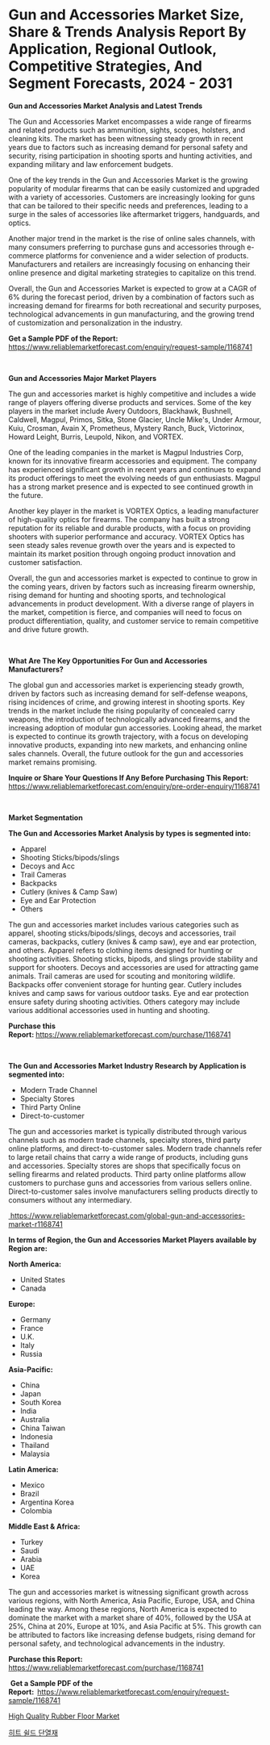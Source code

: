 <p><h1>Gun and Accessories Market Size, Share & Trends Analysis Report By Application, Regional Outlook, Competitive Strategies, And Segment Forecasts, 2024 - 2031</h1></p><p><strong>Gun and Accessories Market Analysis and Latest Trends</strong></p>
<p><p>The Gun and Accessories Market encompasses a wide range of firearms and related products such as ammunition, sights, scopes, holsters, and cleaning kits. The market has been witnessing steady growth in recent years due to factors such as increasing demand for personal safety and security, rising participation in shooting sports and hunting activities, and expanding military and law enforcement budgets.</p><p>One of the key trends in the Gun and Accessories Market is the growing popularity of modular firearms that can be easily customized and upgraded with a variety of accessories. Customers are increasingly looking for guns that can be tailored to their specific needs and preferences, leading to a surge in the sales of accessories like aftermarket triggers, handguards, and optics.</p><p>Another major trend in the market is the rise of online sales channels, with many consumers preferring to purchase guns and accessories through e-commerce platforms for convenience and a wider selection of products. Manufacturers and retailers are increasingly focusing on enhancing their online presence and digital marketing strategies to capitalize on this trend.</p><p>Overall, the Gun and Accessories Market is expected to grow at a CAGR of 6% during the forecast period, driven by a combination of factors such as increasing demand for firearms for both recreational and security purposes, technological advancements in gun manufacturing, and the growing trend of customization and personalization in the industry.</p></p>
<p><strong>Get a Sample PDF of the Report:&nbsp;</strong> <a href="https://www.reliablemarketforecast.com/enquiry/request-sample/1168741">https://www.reliablemarketforecast.com/enquiry/request-sample/1168741</a></p>
<p>&nbsp;</p>
<p><strong>Gun and Accessories Major Market Players</strong></p>
<p><p>The gun and accessories market is highly competitive and includes a wide range of players offering diverse products and services. Some of the key players in the market include Avery Outdoors, Blackhawk, Bushnell, Caldwell, Magpul, Primos, Sitka, Stone Glacier, Uncle Mike's, Under Armour, Kuiu, Crosman, Avain X, Prometheus, Mystery Ranch, Buck, Victorinox, Howard Leight, Burris, Leupold, Nikon, and VORTEX.</p><p>One of the leading companies in the market is Magpul Industries Corp, known for its innovative firearm accessories and equipment. The company has experienced significant growth in recent years and continues to expand its product offerings to meet the evolving needs of gun enthusiasts. Magpul has a strong market presence and is expected to see continued growth in the future.</p><p>Another key player in the market is VORTEX Optics, a leading manufacturer of high-quality optics for firearms. The company has built a strong reputation for its reliable and durable products, with a focus on providing shooters with superior performance and accuracy. VORTEX Optics has seen steady sales revenue growth over the years and is expected to maintain its market position through ongoing product innovation and customer satisfaction.</p><p>Overall, the gun and accessories market is expected to continue to grow in the coming years, driven by factors such as increasing firearm ownership, rising demand for hunting and shooting sports, and technological advancements in product development. With a diverse range of players in the market, competition is fierce, and companies will need to focus on product differentiation, quality, and customer service to remain competitive and drive future growth.</p></p>
<p>&nbsp;</p>
<p><strong>What Are The Key Opportunities For Gun and Accessories Manufacturers?</strong></p>
<p><p>The global gun and accessories market is experiencing steady growth, driven by factors such as increasing demand for self-defense weapons, rising incidences of crime, and growing interest in shooting sports. Key trends in the market include the rising popularity of concealed carry weapons, the introduction of technologically advanced firearms, and the increasing adoption of modular gun accessories. Looking ahead, the market is expected to continue its growth trajectory, with a focus on developing innovative products, expanding into new markets, and enhancing online sales channels. Overall, the future outlook for the gun and accessories market remains promising.</p></p>
<p><strong>Inquire or Share Your Questions If Any Before Purchasing This Report:</strong> <a href="https://www.reliablemarketforecast.com/enquiry/pre-order-enquiry/1168741">https://www.reliablemarketforecast.com/enquiry/pre-order-enquiry/1168741</a></p>
<p>&nbsp;</p>
<p><strong>Market Segmentation</strong></p>
<p><strong>The Gun and Accessories Market Analysis by types is segmented into:</strong></p>
<p><ul><li>Apparel</li><li>Shooting Sticks/bipods/slings</li><li>Decoys and Acc</li><li>Trail Cameras</li><li>Backpacks</li><li>Cutlery (knives & Camp Saw)</li><li>Eye and Ear Protection</li><li>Others</li></ul></p>
<p><p>The gun and accessories market includes various categories such as apparel, shooting sticks/bipods/slings, decoys and accessories, trail cameras, backpacks, cutlery (knives & camp saw), eye and ear protection, and others. Apparel refers to clothing items designed for hunting or shooting activities. Shooting sticks, bipods, and slings provide stability and support for shooters. Decoys and accessories are used for attracting game animals. Trail cameras are used for scouting and monitoring wildlife. Backpacks offer convenient storage for hunting gear. Cutlery includes knives and camp saws for various outdoor tasks. Eye and ear protection ensure safety during shooting activities. Others category may include various additional accessories used in hunting and shooting.</p></p>
<p><strong>Purchase this Report:&nbsp;</strong><a href="https://www.reliablemarketforecast.com/purchase/1168741">https://www.reliablemarketforecast.com/purchase/1168741</a></p>
<p>&nbsp;</p>
<p><strong>The Gun and Accessories Market Industry Research by Application is segmented into:</strong></p>
<p><ul><li>Modern Trade Channel</li><li>Specialty Stores</li><li>Third Party Online</li><li>Direct-to-customer</li></ul></p>
<p><p>The gun and accessories market is typically distributed through various channels such as modern trade channels, specialty stores, third party online platforms, and direct-to-customer sales. Modern trade channels refer to large retail chains that carry a wide range of products, including guns and accessories. Specialty stores are shops that specifically focus on selling firearms and related products. Third party online platforms allow customers to purchase guns and accessories from various sellers online. Direct-to-customer sales involve manufacturers selling products directly to consumers without any intermediary.</p></p>
<p><a href="https://www.reliablemarketforecast.com/global-gun-and-accessories-market-r1168741">&nbsp;https://www.reliablemarketforecast.com/global-gun-and-accessories-market-r1168741</a></p>
<p><strong>In terms of Region, the Gun and Accessories Market Players available by Region are:</strong></p>
<p>
    <p> <strong> North America: </strong>
        <ul>
            <li>United States</li>
            <li>Canada</li>
        </ul>
        </p> 
    <p> <strong> Europe: </strong>
        <ul>
            <li>Germany</li>
            <li>France</li>
            <li>U.K.</li>
            <li>Italy</li>
            <li>Russia</li>
        </ul>
        </p> 
    <p> <strong> Asia-Pacific: </strong>
        <ul>
            <li>China</li>
            <li>Japan</li>
            <li>South Korea</li>
            <li>India</li>
            <li>Australia</li>
            <li>China Taiwan</li>
            <li>Indonesia</li>
            <li>Thailand</li>
            <li>Malaysia</li>
        </ul>
        </p> 
    <p> <strong> Latin America: </strong>
        <ul>
            <li>Mexico</li>
            <li>Brazil</li>
            <li>Argentina Korea</li>
            <li>Colombia</li>
        </ul>
        </p> 
    <p> <strong> Middle East & Africa: </strong>
        <ul>
            <li>Turkey</li>
            <li>Saudi</li>
            <li>Arabia</li>
            <li>UAE</li>
            <li>Korea</li>
        </ul>
    </p>
    </p>
<p><p>The gun and accessories market is witnessing significant growth across various regions, with North America, Asia Pacific, Europe, USA, and China leading the way. Among these regions, North America is expected to dominate the market with a market share of 40%, followed by the USA at 25%, China at 20%, Europe at 10%, and Asia Pacific at 5%. This growth can be attributed to factors like increasing defense budgets, rising demand for personal safety, and technological advancements in the industry.</p></p>
<p><strong>Purchase this Report: </strong><a href="https://www.reliablemarketforecast.com/purchase/1168741">https://www.reliablemarketforecast.com/purchase/1168741</a></p>
<p>&nbsp;<strong>Get a Sample PDF of the Report:&nbsp;&nbsp;</strong><a href="https://www.reliablemarketforecast.com/enquiry/request-sample/1168741">https://www.reliablemarketforecast.com/enquiry/request-sample/1168741</a></p>
<p><strong></strong></p>
<p><p><a href="https://github.com/christianlarkinus/Market-Research-Report-List-1/blob/main/high-quality-rubber-floor-market.md">High Quality Rubber Floor Market</a></p><p><a href="https://github.com/vanessagrant665567/Market-Research-Report-List-2/blob/main/40168712651.md">히트 쉴드 단열재</a></p></p>